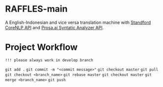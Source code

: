 # RAFFLES-main
A English-Indonesian and vice versa translation machine with [Standford CoreNLP API](https://stanfordnlp.github.io/CoreNLP/api.html) and [Prosa.ai Syntatic Analyzer API](https://www.prosa.ai/products/text-api/syntactic-analyzer).

# Project Workflow
```!!! please always work in develop branch```

```git add .```
```git commit -m "<commit message>"```
```git checkout master```
```git pull```
```git checkout <branch_name>```
```git rebase master```
```git checkout master```
```git merge <branch_name>```
```git push```
